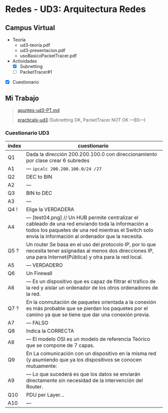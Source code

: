 # Redes - UD3: Arquitectura Redes

## Campus Virtual

- Teoría
  - ud3-teoría.pdf
  - ud3-presentacion.pdf
  - usoBasicoPacketTracer.pdf
  <!-- - [enlace PacketTracer](https://packettracer.network/cisco-packet-tracer-descargue-su-version/) -->
- Actividades
  - [x] Subnetting
  - [ ] PacketTracer#1
- [x] Cuestionario


## Mi Trabajo

> [apuntes-ud3-PT.md](/Redes/UD3-ArquitecturaRedes/apuntes-ud3.md)
> 
> [practicals-ud3](/Redes/UD3-ArquitecturaRedes/practicals-ud3.md) (Subnetting OK, PacketTracer NOT OK —BS—)


### Cuestionario UD3

| index | cuestionario |
| ---   | --- |
| Q1    | Dada la dirección 200.200.100.0 con direccionamiento por clase crear 6 subredes
| A1    | — `ipcalc 200.200.100.0/24 /27`
| Q2    | DEC to BIN
| A2    | —
| Q3    | BIN to DEC
| A3    | —
| Q4 !  | Elige la VERDADERA
| A4    | — [test04.png] // Un HUB permite centralizar el cableado de una red enviando toda la información a todos los paquetes de una red mientras el Switch solo envía la información al ordenador que la necesita.
| Q5 ?  | Un router Se basa en el uso del protocolo IP, por lo que necesita tener asignadas al menos dos direcciones IP, una para Internet(Pública) y otra para la red local.
| A5    | — VERDADERO
| Q6    | Un Firewall
| A6    | — Es un dispositivo que es capaz de filtrar el tráfico de la red y aislar un ordenador de los otros ordenadores de la red.
| Q7 ?  | En la conmutación de paquetes orientada a la conexión es más probable que se pierdan los paquetes por el camino ya que se tiene que dar una conexión previa.
| A7    | — FALSO
| Q8    | Indica la CORRECTA
| A8    | — El modelo OSI es un modelo de referencia Teórico que se compone de 7 capas.
| Q9    | En La comunicación con un dispositivo en la misma red (y asumiendo que ya los dispositivos se conocen mutuamente:
| A9    | — Lo que sucederá es que los datos se enviarán directamente sin necesidad de la intervención del Router.
| Q10   | PDU per Layer...
| A10   | —
